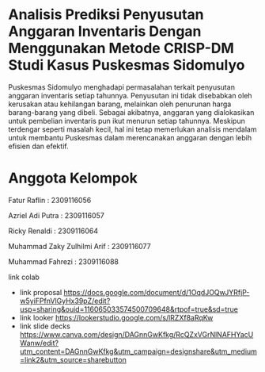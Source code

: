 # Analisis Prediksi Penyusutan Anggaran Inventaris Dengan Menggunakan Metode CRISP-DM Studi Kasus Puskesmas Sidomulyo
Puskesmas Sidomulyo menghadapi permasalahan terkait penyusutan anggaran inventaris setiap tahunnya. Penyusutan ini tidak disebabkan oleh kerusakan atau kehilangan barang, melainkan oleh penurunan harga barang-barang yang dibeli. Sebagai akibatnya, anggaran yang dialokasikan untuk pembelian inventaris pun ikut menurun setiap tahunnya. Meskipun terdengar seperti masalah kecil, hal ini tetap memerlukan analisis mendalam untuk membantu Puskesmas dalam merencanakan anggaran dengan lebih efisien dan efektif.

# Anggota Kelompok
  Fatur Raflin                              : 2309116056
  
  Azriel Adi Putra                          : 2309116057
  
  Ricky Renaldi                             : 2309116064
  
  Muhammad Zaky Zulhilmi Arif               : 2309116077
  
  Muhammad Fahrezi                          : 2309116088


link colab

- link proposal
https://docs.google.com/document/d/1OqdJOQwJYRfjP-w5yiFPfnVlGyHx39pZ/edit?usp=sharing&ouid=116065033574500709648&rtpof=true&sd=true
- link looker
https://lookerstudio.google.com/s/lRZXf8aRqKw
- link slide decks
https://www.canva.com/design/DAGnnGwKfkg/RcQZxVGrNlNAFHYacUWanw/edit?utm_content=DAGnnGwKfkg&utm_campaign=designshare&utm_medium=link2&utm_source=sharebutton
